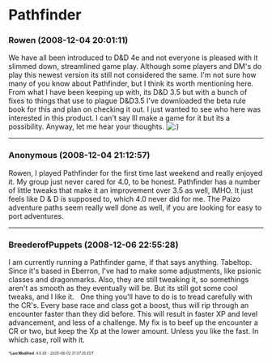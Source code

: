 # Pathfinder

### **Rowen** (2008-12-04 20:01:11)

We have all been introduced to D&D 4e and not everyone is pleased with it slimmed down, streamlined game play. Although some players and DM's do play this newest version its still not considered the same.
I'm not sure how many of you know about Pathfinder, but I think its worth mentioning here. From what I have been keeping up with, its D&D 3.5 but with a bunch of fixes to things that use to plague D&D3.5
I've downloaded the beta rule book for this and plan on checking it out. I just wanted to see who here was interested in this product. I can't say Ill make a game for it but its a possibility.
Anyway, let me hear your thoughts. <!-- s:) -->![:)](https://i.ibb.co/8LPNcWCM/icon-e-smile.gif)<!-- s:) -->

---

### **Anonymous** (2008-12-04 21:12:57)

Rowen,
I played Pathfinder for the first time last weekend and really enjoyed it. My group just never cared for 4.0, to be honest. Pathfinder has a number of little tweaks that make it an improvement over 3.5 as well, IMHO. It just feels like D & D is supposed to, which 4.0 never did for me.
The Paizo adventure paths seem really well done as well, if you are looking for easy to port adventures.

---

### **BreederofPuppets** (2008-12-06 22:55:28)

I am currently running a Pathfinder game, if that says anything. Tabeltop.
Since it's based in Eberron, I've had to make some adjustments, like psionic classes and dragonmarks. Also, they are still tweaking it, so somethings aren't as smooth as they eventually will be. But its still got some cool tweaks, and I like it.
*<span style="font-size: 0.02em;">(still class and level based, but&#8230;)</span>*
One thing you'll have to do is to tread carefully with the CR's. Every base race and class got a boost, thus will rip through an encounter faster than they did before. This will result in faster XP and level advancement, and less of a challenge. My fix is to beef up the encounter a CR or two, but keep the Xp at the lower amount.
Unless you like the fast. In which case, roll with it.



<span style="font-size: 0.5em;">***Last Modified**: 4.0.28 - *2025-06-02 21:37:35 EDT*</span>